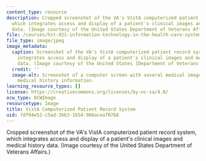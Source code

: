 ```yaml
---
content_type: resource
description: Cropped screenshot of the VA's VistA computerized patient record system,
  which integrates access and display of a patient's clinical images and medical history
  data. (Image courtesy of the United States Department of Veterans Affairs.)
file: /courses/hst-921-information-technology-in-the-health-care-system-of-the-future-spring-2009/7df94e52c5ad36b31b54906aceaf07b8_hst-921s09-th.jpg
file_type: image/jpeg
image_metadata:
  caption: Screenshot of the VA's VistA computerized patient record system, which
    integrates access and display of a patient's clinical images and medical history
    data. (Image courtesy of the United States [Department of Veterans Affairs](https://www.dva.gov.au/).)
  credit: ''
  image-alt: Screenshot of a computer screen with several medical images and personal
    medical history information.
learning_resource_types: []
license: https://creativecommons.org/licenses/by-nc-sa/4.0/
ocw_type: OCWImage
resourcetype: Image
title: VistA Computerized Patient Record System
uid: 7df94e52-c5ad-36b3-1b54-906aceaf07b8
---
```

Cropped screenshot of the VA's VistA computerized patient record system, which integrates access and display of a patient's clinical images and medical history data. (Image courtesy of the United States Department of Veterans Affairs.)